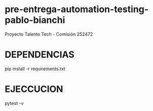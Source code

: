 # pre-entrega-automation-testing-pablo-bianchi
Proyecto Talento Tech - Comisión 252472

# DEPENDENCIAS
pip install -r requirements.txt


# EJECCUCION
pytest -v